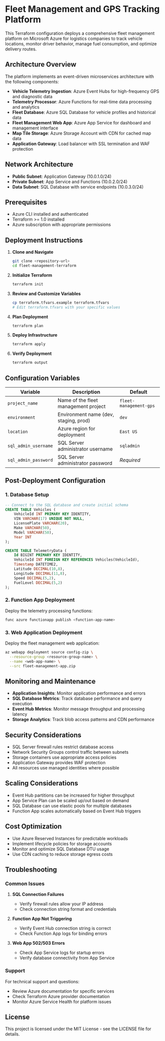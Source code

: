 # Fleet Management and GPS Tracking Platform

This Terraform configuration deploys a comprehensive fleet management platform on Microsoft Azure for logistics companies to track vehicle locations, monitor driver behavior, manage fuel consumption, and optimize delivery routes.

## Architecture Overview

The platform implements an event-driven microservices architecture with the following components:

- **Vehicle Telemetry Ingestion**: Azure Event Hubs for high-frequency GPS and diagnostic data
- **Telemetry Processor**: Azure Functions for real-time data processing and analytics
- **Fleet Database**: Azure SQL Database for vehicle profiles and historical data
- **Fleet Management Web App**: Azure App Service for dashboard and management interface
- **Map Tile Storage**: Azure Storage Account with CDN for cached map data
- **Application Gateway**: Load balancer with SSL termination and WAF protection

## Network Architecture

- **Public Subnet**: Application Gateway (10.0.1.0/24)
- **Private Subnet**: App Service and Functions (10.0.2.0/24)
- **Data Subnet**: SQL Database with service endpoints (10.0.3.0/24)

## Prerequisites

- Azure CLI installed and authenticated
- Terraform >= 1.0 installed
- Azure subscription with appropriate permissions

## Deployment Instructions

1. **Clone and Navigate**
   ```bash
   git clone <repository-url>
   cd fleet-management-terraform
   ```

2. **Initialize Terraform**
   ```bash
   terraform init
   ```

3. **Review and Customize Variables**
   ```bash
   cp terraform.tfvars.example terraform.tfvars
   # Edit terraform.tfvars with your specific values
   ```

4. **Plan Deployment**
   ```bash
   terraform plan
   ```

5. **Deploy Infrastructure**
   ```bash
   terraform apply
   ```

6. **Verify Deployment**
   ```bash
   terraform output
   ```

## Configuration Variables

| Variable | Description | Default |
|----------|-------------|---------|
| `project_name` | Name of the fleet management project | `fleet-management-gps` |
| `environment` | Environment name (dev, staging, prod) | `dev` |
| `location` | Azure region for deployment | `East US` |
| `sql_admin_username` | SQL Server administrator username | `sqladmin` |
| `sql_admin_password` | SQL Server administrator password | *Required* |

## Post-Deployment Configuration

### 1. Database Setup
```sql
-- Connect to the SQL database and create initial schema
CREATE TABLE Vehicles (
    VehicleId INT PRIMARY KEY IDENTITY,
    VIN VARCHAR(17) UNIQUE NOT NULL,
    LicensePlate VARCHAR(20),
    Make VARCHAR(50),
    Model VARCHAR(50),
    Year INT
);

CREATE TABLE TelemetryData (
    Id BIGINT PRIMARY KEY IDENTITY,
    VehicleId INT FOREIGN KEY REFERENCES Vehicles(VehicleId),
    Timestamp DATETIME2,
    Latitude DECIMAL(10,8),
    Longitude DECIMAL(11,8),
    Speed DECIMAL(5,2),
    FuelLevel DECIMAL(5,2)
);
```

### 2. Function App Deployment
Deploy the telemetry processing functions:
```bash
func azure functionapp publish <function-app-name>
```

### 3. Web Application Deployment
Deploy the fleet management web application:
```bash
az webapp deployment source config-zip \
  --resource-group <resource-group-name> \
  --name <web-app-name> \
  --src fleet-management-app.zip
```

## Monitoring and Maintenance

- **Application Insights**: Monitor application performance and errors
- **SQL Database Metrics**: Track database performance and query execution
- **Event Hub Metrics**: Monitor message throughput and processing latency
- **Storage Analytics**: Track blob access patterns and CDN performance

## Security Considerations

- SQL Server firewall rules restrict database access
- Network Security Groups control traffic between subnets
- Storage containers use appropriate access policies
- Application Gateway provides WAF protection
- All resources use managed identities where possible

## Scaling Considerations

- Event Hub partitions can be increased for higher throughput
- App Service Plan can be scaled up/out based on demand
- SQL Database can use elastic pools for multiple databases
- Function App scales automatically based on Event Hub triggers

## Cost Optimization

- Use Azure Reserved Instances for predictable workloads
- Implement lifecycle policies for storage accounts
- Monitor and optimize SQL Database DTU usage
- Use CDN caching to reduce storage egress costs

## Troubleshooting

### Common Issues

1. **SQL Connection Failures**
   - Verify firewall rules allow your IP address
   - Check connection string format and credentials

2. **Function App Not Triggering**
   - Verify Event Hub connection string is correct
   - Check Function App logs for binding errors

3. **Web App 502/503 Errors**
   - Check App Service logs for startup errors
   - Verify database connectivity from App Service

### Support

For technical support and questions:
- Review Azure documentation for specific services
- Check Terraform Azure provider documentation
- Monitor Azure Service Health for platform issues

## License

This project is licensed under the MIT License - see the LICENSE file for details.